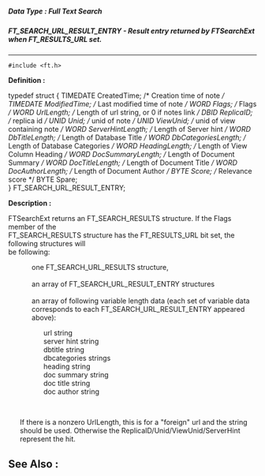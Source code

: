 ##### Data Type : Full Text Search
##### FT_SEARCH_URL_RESULT_ENTRY - Result entry returned by FTSearchExt when FT_RESULTS_URL set.
---
```
#include <ft.h>
```

**Definition :**

typedef struct {
   TIMEDATE CreatedTime;        /* Creation time of note */
   TIMEDATE ModifiedTime;       /* Last modified time of note */
   WORD     Flags;              /* Flags */
   WORD     UrlLength;          /* Length of url string, or 0 if
                                   notes link */
   DBID     ReplicaID;          /* replica id */
   UNID     Unid;               /* unid of note */
   UNID     ViewUnid;           /* unid of view containing note */
   WORD     ServerHintLength;   /* Length of Server hint */
   WORD     DbTitleLength;      /* Length of Database Title */
   WORD     DbCategoriesLength; /* Length of Database Categories */
   WORD     HeadingLength;      /* Length of View Column Heading */
   WORD     DocSummaryLength;   /* Length of Document Summary */
   WORD     DocTitleLength;     /* Length of Document Title */
   WORD     DocAuthorLength;    /* Length of Document Author */
   BYTE     Score;              /* Relevance score */
   BYTE     Spare;     
} FT_SEARCH_URL_RESULT_ENTRY;

**Description :**

FTSearchExt returns an FT_SEARCH_RESULTS structure.  If the Flags member of the<br>
FT_SEARCH_RESULTS structure has the FT_RESULTS_URL bit set, the following structures will<br>
be following:<br>

<ul>
<ul>one FT_SEARCH_URL_RESULTS structure,<br>
<br>
an array of FT_SEARCH_URL_RESULT_ENTRY structures <br>
<br>
an array of following variable length data (each set of variable data corresponds to each FT_SEARCH_URL_RESULT_ENTRY appeared above):
<ul>url string<br>
server hint string<br>
dbtitle string<br>
dbcategories strings<br>
heading string<br>
doc summary string<br>
doc title string<br>
doc author string</ul>
</ul>
</ul>
<br>

<ul>If there is a nonzero UrlLength, this is for a &quot;foreign&quot; url and the string should be used.  Otherwise the ReplicaID/Unid/ViewUnid/ServerHint represent the hit.</ul>



**See Also :**
---

